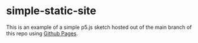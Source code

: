 # simple-static-site
 
This is an example of a simple p5.js sketch hosted out of the main branch of this repo using [Github Pages](https://docs.github.com/en/pages).
